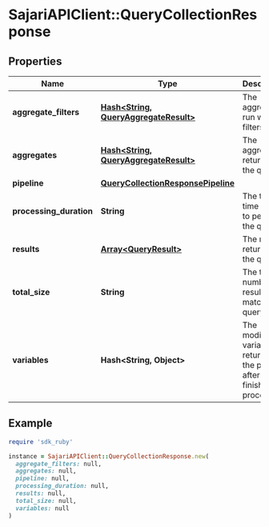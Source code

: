 # SajariAPIClient::QueryCollectionResponse

## Properties

| Name | Type | Description | Notes |
| ---- | ---- | ----------- | ----- |
| **aggregate_filters** | [**Hash&lt;String, QueryAggregateResult&gt;**](QueryAggregateResult.md) | The aggregates run with filters. | [optional] |
| **aggregates** | [**Hash&lt;String, QueryAggregateResult&gt;**](QueryAggregateResult.md) | The aggregates returned by the query. | [optional] |
| **pipeline** | [**QueryCollectionResponsePipeline**](QueryCollectionResponsePipeline.md) |  | [optional] |
| **processing_duration** | **String** | The total time taken to perform the query. | [optional] |
| **results** | [**Array&lt;QueryResult&gt;**](QueryResult.md) | The results returned by the query. | [optional] |
| **total_size** | **String** | The total number of results that match the query. | [optional] |
| **variables** | **Hash&lt;String, Object&gt;** | The modified variables returned by the pipeline after it has finished processing. | [optional] |

## Example

```ruby
require 'sdk_ruby'

instance = SajariAPIClient::QueryCollectionResponse.new(
  aggregate_filters: null,
  aggregates: null,
  pipeline: null,
  processing_duration: null,
  results: null,
  total_size: null,
  variables: null
)
```

